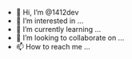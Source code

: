 - 👋 Hi, I’m @1412dev
- 👀 I’m interested in ...
- 🌱 I’m currently learning ...
- 💞️ I’m looking to collaborate on ...
- 📫 How to reach me ...

<!---
1412dev/1412dev is a ✨ special ✨ repository because its `README.md` (this file) appears on your GitHub profile.
You can click the Preview link to take a look at your changes.
--->
